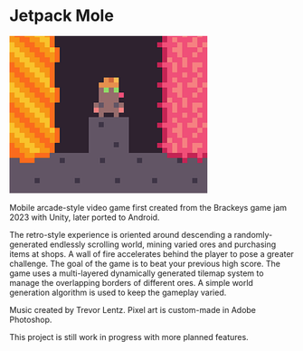 # __Jetpack Mole__

<img src="./ReadmeMedia/TitleArt.png" alt="Title Art" width="350" />

Mobile arcade-style video game first created from the Brackeys game jam 2023 with Unity, later ported to Android. 

The retro-style experience is oriented around descending a randomly-generated endlessly scrolling world, mining varied ores and purchasing items at shops. A wall of fire accelerates behind the player to pose a greater challenge. The goal of the game is to beat your previous high score.
The game uses a multi-layered dynamically generated tilemap system to manage the overlapping borders of different ores. A simple world generation algorithm is used to keep the gameplay varied.

Music created by Trevor Lentz. Pixel art is custom-made in Adobe Photoshop.

This project is still work in progress with more planned features.
